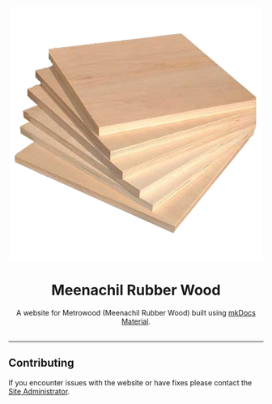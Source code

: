 <div align="center">
    <img src="./docs/assets/favicon.png">
</div>
<h1 align="center">Meenachil Rubber Wood</h1>

<div align="center">
  A  website for Metrowood (Meenachil Rubber Wood) built using <a href="https://squidfunk.github.io/mkdocs-material/">mkDocs Material</a>.
</div>

<br>

---
## Contributing

If you encounter issues with the website or have fixes please contact the [Site Administrator](./docs/contact_us.md).
